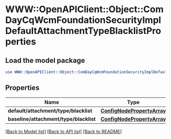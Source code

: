 # WWW::OpenAPIClient::Object::ComDayCqWcmFoundationSecurityImplDefaultAttachmentTypeBlacklistProperties

## Load the model package
```perl
use WWW::OpenAPIClient::Object::ComDayCqWcmFoundationSecurityImplDefaultAttachmentTypeBlacklistProperties;
```

## Properties
Name | Type | Description | Notes
------------ | ------------- | ------------- | -------------
**default/attachment/type/blacklist** | [**ConfigNodePropertyArray**](ConfigNodePropertyArray.md) |  | [optional] 
**baseline/attachment/type/blacklist** | [**ConfigNodePropertyArray**](ConfigNodePropertyArray.md) |  | [optional] 

[[Back to Model list]](../README.md#documentation-for-models) [[Back to API list]](../README.md#documentation-for-api-endpoints) [[Back to README]](../README.md)


